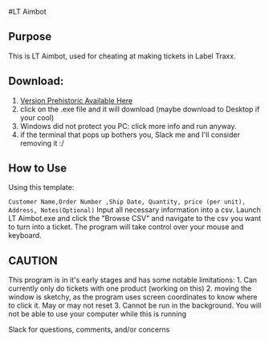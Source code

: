 #LT Aimbot
## Purpose
This is LT Aimbot, used for cheating at making tickets in Label Traxx.

## Download:

1. [Version Prehistoric Available Here](https://github.com/shreksojoe/lt_aimbot/releases/tag/Beta)
2. click on the .exe file and it will download (maybe download to Desktop if your cool)
3. Windows did not protect you PC: click more info and run anyway.
4. if the terminal that pops up bothers you, Slack me and I'll consider removing it :/

## How to Use

Using this template:

```Customer Name,Order Number ,Ship Date, Quantity, price (per unit), Address, Notes(Optional)```
Input all necessary information into a csv.
Launch LT Aimbot.exe and click the "Browse CSV" and navigate to the csv you want to turn into a ticket.
The program will take control over your mouse and keyboard.

## CAUTION
This program is in it's early stages and has some notable limitations:
    1. Can currently only do tickets with one product (working on this)
    2. moving the window is sketchy, as the program uses screen coordinates to know where to click it. May or may not reset
    3. Cannot be run in the background. You will not be able to use your computer while this is running


Slack for questions, comments, and/or concerns



